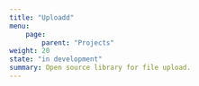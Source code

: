 ```yaml
---
title: "Uploadd"
menu:
    page:
        parent: "Projects"
weight: 20
state: "in development"
summary: Open source library for file upload.
---
```

